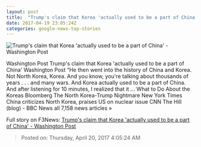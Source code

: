 ```yaml
---
layout: post
title:  "Trump's claim that Korea 'actually used to be a part of China' - Washington Post"
date: 2017-04-19 23:05:24Z
categories: google-news-top-stories
---
```


![Trump's claim that Korea 'actually used to be a part of China' - Washington Post](https://img.washingtonpost.com/rf/image_1484w/2010-2019/WashingtonPost/2017/04/09/Editorial-Opinion/Images/AFP_NC30Q-2043.jpg)

Washington Post Trump's claim that Korea 'actually used to be a part of China' Washington Post “He then went into the history of China and Korea. Not North Korea, Korea. And you know, you're talking about thousands of years . . . and many wars. And Korea actually used to be a part of China. And after listening for 10 minutes, I realized that it ... What to Do About the Koreas Bloomberg The North Korea-Trump Nightmare New York Times China criticizes North Korea, praises US on nuclear issue CNN The Hill (blog) - BBC News all 7,158 news articles »


Full story on F3News: [Trump's claim that Korea 'actually used to be a part of China' - Washington Post](http://www.f3nws.com/n/u3ycxG)

> Posted on: Thursday, April 20, 2017 4:05:24 AM
